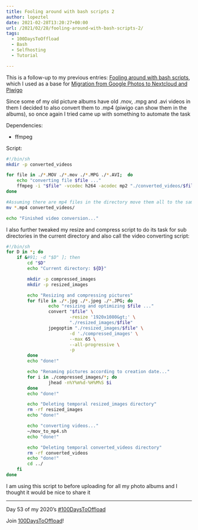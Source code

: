 ```yaml
---
title: Fooling around with bash scripts 2
author: lopeztel
date: 2021-02-28T13:20:27+00:00
url: /2021/02/28/fooling-around-with-bash-scripts-2/
tags:
  - 100DaysToOffload
  - Bash
  - Selfhosting
  - Tutorial

---
```

This is a follow-up to my previous entries: [Fooling around with bash scripts](https://lopeztel.xyz/blog/2021/02/02/fooling-around-with-bash-scripts/), which I used as a base for [Migration from Google Photos to Nextcloud and Piwigo](https://lopeztel.xyz/blog/2021/02/13/migration-from-google-photos-to-nextcloud-and-piwigo/)

Since some of my old picture albums have old .mov, .mpg and .avi videos in them I decided to also convert them to .mp4 (piwigo can show them in the albums), so once again I tried came up with something to automate the task

Dependencies:

  * ffmpeg

Script:

```bash
#!/bin/sh
mkdir -p converted_videos

for file in ./*.MOV ./*.mov ./*.MPG ./*.AVI;  do
    echo "converting file $file ..."
    ffmpeg -i "$file" -vcodec h264 -acodec mp2 "./converted_videos/$file".mp4
done

#Assuming there are mp4 files in the directory move them all to the same directory
mv *.mp4 converted_videos/

echo "Finished video conversion..."
```

I also further tweaked my resize and compress script to do its task for sub directories in the current directory and also call the video converting script:

```bash
#!/bin/sh
for D in *; do
    if &#91; -d "$D" ]; then
        cd "$D"
        echo "Current directory: ${D}"

        mkdir -p compressed_images
        mkdir -p resized_images

        echo "Resizing and compressing pictures"
        for file in ./*.jpg ./*.jpeg ./*.JPG; do
                echo "resizing and optimizing $file ..."
                convert "$file" \
                        -resize '1920x1080&gt;' \
                        "./resized_images/$file"
                jpegoptim "./resized_images/$file" \
                        -d './compressed_images' \
                        --max 65 \
                        --all-progressive \
                        -p
        done
        echo "done!"

        echo "Renaming pictures according to creation date..."
        for i in ./compressed_images/*; do
                jhead -n%Y%m%d-%H%M%S $i
        done
        echo "done!"

        echo "Deleting temporal resized_images directory"
        rm -rf resized_images
        echo "done!"

        echo "converting videos..."
        ~/mov_to_mp4.sh
        echo "done!"

        echo "Deleting temporal converted_videos directory"
        rm -rf converted_videos
        echo "done!"
        cd ../
    fi
done
```

I am using this script to before uploading for all my photo albums and I thought it would be nice to share it

---

Day 53 of my 2020&#8217;s [#100DaysToOffload](https://lopeztel.xyz/blog/tags/100daystooffload/)

Join [100DaysToOffload](https://100daystooffload.com/)!
